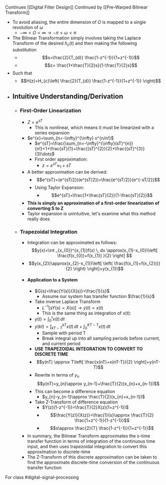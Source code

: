 Continues [[Digital Filter Design]]
Continued by [[Pre-Warped Bilinear Transform]]
- To avoid aliasing, the entire dimension of $\Omega$ is mapped to a single revolution of $\omega$
	- $-\infty < \Omega < \infty \to -\pi < \omega < \pi$
- The Bilinear Transformation simply involves taking the Laplace Transform of the desired $h_{c}(t)$ and then making the following substitution
	- $$s=\frac{2}{T_{d}} \frac{1-z^{-1}}{1+z^{-1}}$$
	- $$z= \frac{1+\frac{T}{2}s}{1-\frac{T}{2}s}$$
- Such that
	- $$H(z)=H_{c}\left( \frac{2}{T_{d}} \frac{1-z^{-1}}{1+z^{-1}} \right)$$
- ## Intuitive Understanding/Derivation
	- ### First-Order Linearization
		- $Z=e^{sT}$
			- This is nonlinear, which means it must be linearized with a series expansion
		- $e^{x}=\sum_{n=-\infty}^{\infty} x^{n/n!}$
			- $e^{sT}=\frac{\sum_{n=-\infty}^{\infty}(sT)^{n}}{n!}=1+\frac{sT}{1}+\frac{(sT)^{2}}{2}+\frac{(sT)^{3}}{3}\dots$
			- First order approximation:
				- $z=e^{sT}\approx_{1}+sT$
		- A better approximation can be derived:
			- $$e^{sT}=(e^{sT/2})(e^{sT/2})=\frac{e^{sT/2}}{e^{-sT/2}}$$
			- Using Taylor Expansion:
				- $$e^{sT}=\frac{1+\frac{sT}{2}}{1-\frac{sT}{2}}$$
		- **This is simply an approximation of a first-order linearization of converting S to Z**
		- Taylor expansion is unintuitive, let's examine what this method really does
	- ### Trapezoidal Integration
		- Integration can be approximated as follows: $$y(x)=\int _{x_{0}}^{x_{1}}f(x) \, dx \approx(x_{1}-x_{0})\left[ \frac{f(x_{0})+f(x_{1}) }{2} \right] $$
		- $$y(x_{2})\approx(x_{2}-x_{1})\left[ \left( \frac{f(x_{1}+f(x_{2}))}{2} \right) \right]+y(x_{1})$$
		- #### Application to a System
			- $G(s)=\frac{Y(s)}{X(s)}=\frac{1}{s}$
				- Assume our system has transfer function $\frac{1}{s}$
			- Take inverse Laplace Transform
				- $L^{-1}[sY(s)=X(s)]\to\dot{y}(t)=x(t)$
				- This is the same thing as integration of $x(t)$:
			- $y(t)=\int _{0}^{t}x(t) \, dt$
			- $y(kt)=\int _{kT-T}^{kT}x(t)\, dt+\int _{0}^{KT-T}x(t) \, dt$
				- Sample with period T
				- Break integral up into all sampling periods before current, and current period
			- **USE TRAPEZOIDAL INTEGRATION TO CONVERT TO DISCRETE TIME**
			- $$y(nT) \approx T\left[ \frac{x(nT)+x(nT-T)}{2} \right]+y(nT-T)$$
			- Rewrite in terms of $y_{n}$ $$y(nT)=y_{n}\approx y_{n-1}+\frac{T}{2}(x_{n}+x_{n-1})$$
			- This can become a difference equation
				- $y_{n}-y_{n-1}\approx \frac{T}{2}(x_{n}+x_{n-1})$
			- Take Z-Transform of difference equation
				- $Y(z)(1-z^{-1})=\frac{T}{2}X(z)(1+z^{-1})$
				- $$\frac{Y(z)}{X(z)}=\frac{1}{s}\approx \frac{T}{2} \frac{1+z^{-1}}{1-z^{-1}}$$
				- $$s\approx \frac{2}{T} \frac{1-z^{-1}}{1+z^{-1}}$$
		- In summary, the Bilinear Transform approximates the $s$-time transfer function in terms of integration of the continuous time input, and then uses trapezoidal integration to convert this approximation to discrete-time
		- The Z-Transform of this discrete approximation can be taken to find the approximate discrete-time conversion of the continuous transfer function

For class #digital-signal-processing 